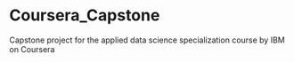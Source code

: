 # Coursera_Capstone
Capstone project for the applied data science specialization course by IBM on Coursera

